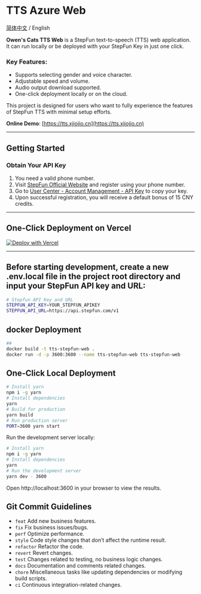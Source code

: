 # TTS Azure Web

[简体中文](./README_CN.md) / English

**Owen's Cats TTS Web** is a StepFun text-to-speech (TTS) web application. It can run locally or be deployed with your StepFun Key in just one click.

### Key Features:

- Supports selecting gender and voice character.
- Adjustable speed and volume.
- Audio output download supported.
- One-click deployment locally or on the cloud.

This project is designed for users who want to fully experience the features of StepFun TTS with minimal setup efforts.

**Online Demo**: [https://tts.xjiojio.cn](https://tts.xjiojio.cn)

---

## Getting Started

### Obtain Your API Key

1. You need a valid phone number.
2. Visit [StepFun Official Website](https://platform.stepfun.com/) and register using your phone number.
3. Go to [User Center - Account Management - API Key](https://platform.stepfun.com/interface-key) to copy your key.
4. Upon successful registration, you will receive a default bonus of 15 CNY credits.

---

## One-Click Deployment on Vercel

[![Deploy with Vercel](https://vercel.com/button)](https://vercel.com/new/clone?repository-url=https://github.com/owenshen0907/tts-stepfun-web&env=STEPFUN_API_KEY&env=STEPFUN_API_URL&project-name=tts-stepfun-web&repository-name=tts-stepfun-web)

---
## Before starting development, create a new .env.local file in the project root directory and input your StepFun API key and URL:

```bash
# Stepfun API Key and URL
STEPFUN_API_KEY=YOUR_STEPFUN_APIKEY
STEPFUN_API_URL=https://api.stepfun.com/v1
```

## docker Deployment
```bash
##
docker build -t tts-stepfun-web .
docker run -d -p 3600:3600 --name tts-stepfun-web tts-stepfun-web
```


## One-Click Local Deployment

```bash
# Install yarn
npm i -g yarn
# Install dependencies
yarn
# Build for production
yarn build
# Run production server
PORT=3600 yarn start
```


Run the development server locally:

```bash
# Install yarn
npm i -g yarn
# Install dependencies
yarn
# Run the development server
yarn dev - 3600
```

Open http://localhost:3600 in your browser to view the results.

## Git Commit Guidelines

- `feat` Add new business features.
- `fix` Fix business issues/bugs.
- `perf` Optimize performance.
- `style` Code style changes that don’t affect the runtime result.
- `refactor` Refactor the code.
- `revert` Revert changes.
- `test` Changes related to testing, no business logic changes.
- `docs` Documentation and comments related changes.
- `chore` Miscellaneous tasks like updating dependencies or modifying build scripts.
- `ci` Continuous integration-related changes.
